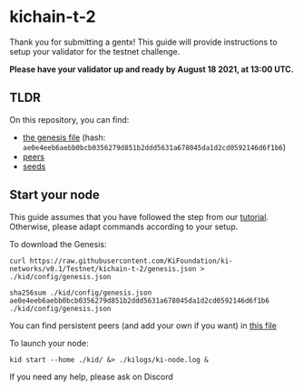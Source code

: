 # kichain-t-2

Thank you for submitting a gentx!
This guide will provide instructions to setup your validator for the testnet challenge.

**Please have your validator up and ready by August 18 2021, at 13:00 UTC.**

## TLDR

On this repository, you can find:
- [the genesis file](./genesis.json) (hash: `ae0e4eeb6aebb0bcb0356279d851b2ddd5631a678045da1d2cd0592146d6f1b6`)
- [peers](./peer-nodes.txt)
- [seeds](./seed-nodes.txt)

## Start your node

This guide assumes that you have followed the step from our [tutorial](https://github.com/KiFoundation/ki-testnet-challenge/blob/main/tutorials/gentx.md). Otherwise, please adapt commands according to your setup.

To download the Genesis:
```
curl https://raw.githubusercontent.com/KiFoundation/ki-networks/v0.1/Testnet/kichain-t-2/genesis.json > ./kid/config/genesis.json
```
```
sha256sum ./kid/config/genesis.json
ae0e4eeb6aebb0bcb0356279d851b2ddd5631a678045da1d2cd0592146d6f1b6  ./kid/config/genesis.json
```

You can find persistent peers (and add your own if you want) in [this file](./peer-nodes.txt)

To launch your node:
```
kid start --home ./kid/ &> ./kilogs/ki-node.log &
```

If you need any help, please ask on Discord